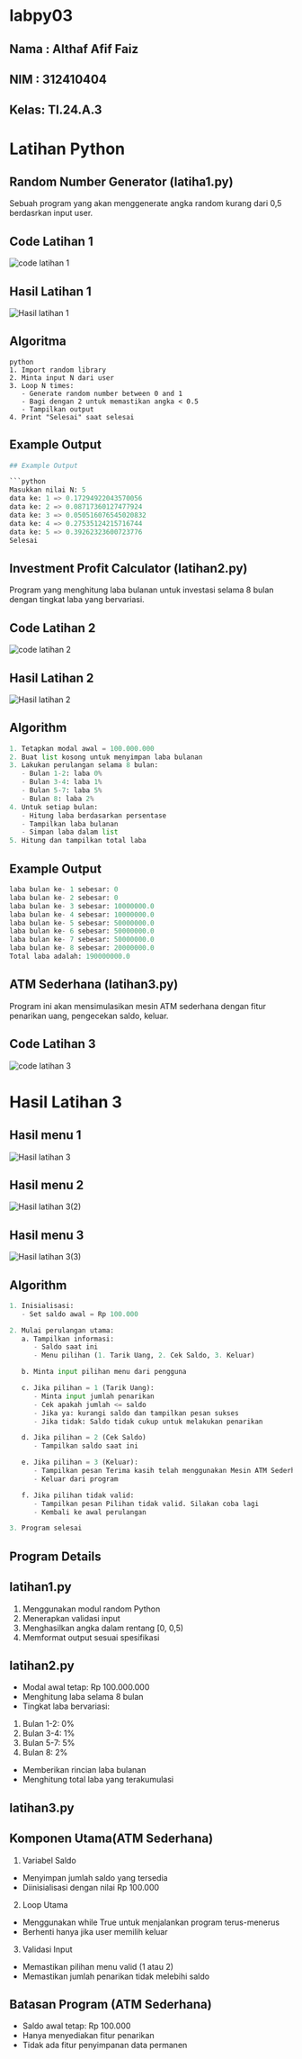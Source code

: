 # labpy03
## Nama : Althaf Afif Faiz ##
## NIM : 312410404 ##
## Kelas: TI.24.A.3 ##

# Latihan Python #

## Random Number Generator (latiha1.py) 
Sebuah program yang akan menggenerate angka random kurang dari 0,5 berdasrkan input user.

## Code Latihan 1 ##
![code latihan 1](https://github.com/user-attachments/assets/34f3584a-b163-4215-855c-f10d525ce5c5)

## Hasil Latihan 1 ##
![Hasil latihan 1](https://github.com/user-attachments/assets/10715f66-3d24-4f7c-b835-5e89e1020a45)


## Algoritma ##

```
python
1. Import random library
2. Minta input N dari user
3. Loop N times:
   - Generate random number between 0 and 1
   - Bagi dengan 2 untuk memastikan angka < 0.5
   - Tampilkan output
4. Print "Selesai" saat selesai
```
## Example Output

```python
## Example Output

```python
Masukkan nilai N: 5
data ke: 1 => 0.17294922043570056
data ke: 2 => 0.08717360127477924
data ke: 3 => 0.050516076545020832
data ke: 4 => 0.27535124215716744
data ke: 5 => 0.39262323600723776
Selesai
```
## Investment Profit Calculator (latihan2.py)
Program yang menghitung laba bulanan untuk investasi selama 8 bulan dengan tingkat laba yang bervariasi.

## Code Latihan 2 ##

![code latihan 2](https://github.com/user-attachments/assets/b1802b6a-c1c6-4013-a42e-95e456bac4a4)

## Hasil Latihan 2 ##

![Hasil latihan 2](https://github.com/user-attachments/assets/9dd26702-58f7-4fe9-bfa1-9b9d5343e404)

## Algorithm

```python
1. Tetapkan modal awal = 100.000.000
2. Buat list kosong untuk menyimpan laba bulanan
3. Lakukan perulangan selama 8 bulan:
   - Bulan 1-2: laba 0%
   - Bulan 3-4: laba 1%
   - Bulan 5-7: laba 5%
   - Bulan 8: laba 2%
4. Untuk setiap bulan:
   - Hitung laba berdasarkan persentase
   - Tampilkan laba bulanan
   - Simpan laba dalam list
5. Hitung dan tampilkan total laba
```

## Example Output

```python
laba bulan ke- 1 sebesar: 0
laba bulan ke- 2 sebesar: 0
laba bulan ke- 3 sebesar: 10000000.0
laba bulan ke- 4 sebesar: 10000000.0
laba bulan ke- 5 sebesar: 50000000.0
laba bulan ke- 6 sebesar: 50000000.0
laba bulan ke- 7 sebesar: 50000000.0
laba bulan ke- 8 sebesar: 20000000.0
Total laba adalah: 190000000.0
```

## ATM Sederhana (latihan3.py)
Program ini akan mensimulasikan mesin ATM sederhana dengan fitur penarikan uang, pengecekan saldo, keluar.

## Code Latihan 3 ##

![code latihan 3](https://github.com/user-attachments/assets/22af1b80-d08e-4b26-a523-7bd332896931)


# Hasil Latihan 3 #

## Hasil menu 1 ##
![Hasil latihan 3](https://github.com/user-attachments/assets/d3449ec8-dcbb-4eb9-a894-bbeef48a44e4)

## Hasil menu 2 ##
![Hasil latihan 3(2)](https://github.com/user-attachments/assets/eb113e5e-b2f0-4598-bde7-1d0efade8072)

## Hasil menu 3 ##
![Hasil latihan 3(3)](https://github.com/user-attachments/assets/f1bf0a28-5257-467c-b1b8-3a0421f7c4ee)

## Algorithm

```python
1. Inisialisasi:
   - Set saldo awal = Rp 100.000

2. Mulai perulangan utama:
   a. Tampilkan informasi:
      - Saldo saat ini
      - Menu pilihan (1. Tarik Uang, 2. Cek Saldo, 3. Keluar)

   b. Minta input pilihan menu dari pengguna

   c. Jika pilihan = 1 (Tarik Uang):
      - Minta input jumlah penarikan
      - Cek apakah jumlah <= saldo
      - Jika ya: kurangi saldo dan tampilkan pesan sukses
      - Jika tidak: Saldo tidak cukup untuk melakukan penarikan

   d. Jika pilihan = 2 (Cek Saldo)
      - Tampilkan saldo saat ini

   e. Jika pilihan = 3 (Keluar):
      - Tampilkan pesan Terima kasih telah menggunakan Mesin ATM Sederhana. Selamat tinggal Orang Baik!
      - Keluar dari program

   f. Jika pilihan tidak valid:
      - Tampilkan pesan Pilihan tidak valid. Silakan coba lagi
      - Kembali ke awal perulangan

3. Program selesai
```

## Program Details
## latihan1.py
1. Menggunakan modul random Python
2. Menerapkan validasi input
3. Menghasilkan angka dalam rentang [0, 0,5)
4. Memformat output sesuai spesifikasi
## latihan2.py
- Modal awal tetap: Rp 100.000.000
- Menghitung laba selama 8 bulan
- Tingkat laba bervariasi:
1. Bulan 1-2: 0%
2. Bulan 3-4: 1%
3. Bulan 5-7: 5%
4. Bulan 8: 2%
- Memberikan rincian laba bulanan
- Menghitung total laba yang terakumulasi
## latihan3.py
## Komponen Utama(ATM Sederhana)
1. Variabel Saldo
- Menyimpan jumlah saldo yang tersedia
- Diinisialisasi dengan nilai Rp 100.000

2. Loop Utama
- Menggunakan while True untuk menjalankan program terus-menerus
- Berhenti hanya jika user memilih keluar

3. Validasi Input
- Memastikan pilihan menu valid (1 atau 2)
- Memastikan jumlah penarikan tidak melebihi saldo

## Batasan Program (ATM Sederhana)
- Saldo awal tetap: Rp 100.000
- Hanya menyediakan fitur penarikan
- Tidak ada fitur penyimpanan data permanen
